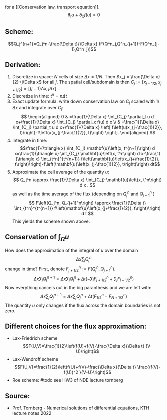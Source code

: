 for a [[Conservation law, transport equation]].
$$\partial_t u + \partial_x f(u)=0$$

## Scheme:
$$Q_j^{n+1}=Q_j^n-\frac{\Delta t}{\Delta x} (F(Q^n_j,Q^n_{j+1})-F(Q^n_{j-1},Q^n_j))$$


## Derivation:
1. Discretize in space:
   $N$ cells of size $\Delta x = 1/N$.
   Then $x_j = \frac{\Delta x}{2}+j\Delta x$ for all $j$.
   The spatial cell/subdomain is then $C_j:=  [x_{j-1/2}, x_{j+1/2}]=[(j-1)\Delta x, j \Delta x]$ 
2. Discretize in time:
   $t^n=n\Delta t$
3. Exact update formula:
   write down conservation law on $C_j$ scaled with $1/\Delta x$ and integrate over $C_j$:
$$
\begin{aligned}
0 & =\frac{1}{\Delta x} \int_{C_j} \partial_t u d x+\frac{1}{\Delta x} \int_{C_j} \partial_x f(u) d x \\
& =\frac{1}{\Delta x} \int_{C_j} \partial_t u d x+\frac{1}{\Delta x} \left[ f\left(u(x_{j+\frac{1}{2}}, t)\right)-f\left(u(x_{j-\frac{1}{2}}, t)\right) \right].
\end{aligned}
$$
4. Integrate in time:    $$\frac{1}{\triangle x} \int_{C_j} \mathbf{u}\left(x, t^{n+1}\right) d x=\frac{1}{\triangle x} \int_{C_j} \mathbf{u}\left(x, t^n\right) d x-\frac{1}{\triangle x} \int_{t^n}^{t^{n+1}} f\left(\mathbf{u}\left(x_{j+\frac{1}{2}}, t\right)\right)-f\left(\mathbf{u}\left(x_{j-\frac{1}{2}}, t\right)\right) dt$$
5. Approximate the cell average of the quantity $u$: $$
Q_j^n \approx \frac{1}{\Delta x} \int_{C_j} \mathbf{u}\left(x, t^n\right) d x .
$$as well as the time average of the flux (depending on $Q_j^n$ and $Q_{j+1}^n$ )
$$
F\left(Q_j^n, Q_{j+1}^n\right) \approx \frac{1}{\Delta t} \int_{t^n}^{t^{n+1}} f\left(\mathbf{u}\left(x_{j+\frac{1}{2}}, t\right)\right) d t
$$
This yields the scheme shown above.


## Conservation of $\int_\Omega u$
How does the approximation of the integral of $u$ over the domain $$\Delta x \sum_j Q_j^n$$ change in time?
First, denote $F_{j+1/2}^n:=F(Q_j^n,Q_{j+1}^n)$.
$$\Delta x \sum_j Q_j^{n+1} = \Delta x \sum_j Q_j^n + \Delta t \left(-\sum_j F_{j+1/2}^n + \sum_j F_{j-1/2}^n \right) $$
Now everything cancels out in the big paranthesis and we are left with:
$$\Delta x \sum_j Q_j^{n+1} = \Delta x \sum_j Q_j^n + \Delta t \left(F_{1/2}^n - F_{N+1/2}^n \right) $$
The quantity $u$ only changes if the flux across the domain boundaries is not zero.


## Different choices for the flux approximation:
- Lax-Friedrich scheme
$$F(U,V)=\frac{1}{2}\left(f(U)+f(V)-\frac{\Delta x}{\Delta t} (V-U)\right)$$
- Lax-Wendroff scheme
$$F(U,V)=\frac{1}{2}\left(f(U)+f(V)-\frac{\Delta x}{\Delta t} \frac{(f(V)-f(U))^2 }{V-U}\right)$$
- Roe scheme: #todo see HW3 of NDE lecture tornberg


## Source:
- Prof. Tornberg - Numerical solutions of differential equations, KTH lecture notes 2022
